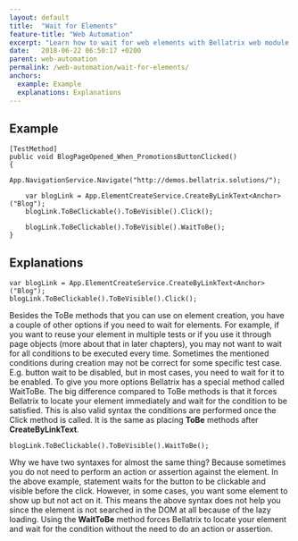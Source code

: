 ```yaml
---
layout: default
title:  "Wait for Elements"
feature-title: "Web Automation"
excerpt: "Learn how to wait for web elements with Bellatrix web module."
date:   2018-06-22 06:50:17 +0200
parent: web-automation
permalink: /web-automation/wait-for-elements/
anchors:
  example: Example
  explanations: Explanations
---
```

Example
-------
```
[TestMethod]
public void BlogPageOpened_When_PromotionsButtonClicked()
{
    App.NavigationService.Navigate("http://demos.bellatrix.solutions/");

    var blogLink = App.ElementCreateService.CreateByLinkText<Anchor>("Blog");
    blogLink.ToBeClickable().ToBeVisible().Click();

    blogLink.ToBeClickable().ToBeVisible().WaitToBe();
}
```
Explanations
------------
```
var blogLink = App.ElementCreateService.CreateByLinkText<Anchor>("Blog");
blogLink.ToBeClickable().ToBeVisible().Click();
```
Besides the ToBe methods that you can use on element creation, you have a couple of other options if you need to wait for elements. For example, if you want to reuse your element in multiple tests or if you use it through page objects (more about that in later chapters), you may not want to wait for all conditions to be executed every time. Sometimes the mentioned conditions during creation may not be correct for some specific test case. E.g. button wait to be disabled, but in most cases, you need to wait for it to be enabled. To give you more options Bellatrix has a special method called WaitToBe. The big difference compared to ToBe methods is that it forces Bellatrix to locate your element immediately and wait for the condition to be satisfied.
This is also valid syntax the conditions are performed once the Click method is called. It is the same as placing **ToBe** methods after **CreateByLinkText**.
```
blogLink.ToBeClickable().ToBeVisible().WaitToBe();
```
Why we have two syntaxes for almost the same thing? Because sometimes you do not need to perform an action or assertion against the element. In the above example, statement waits for the button to be clickable and visible before the click. However, in some cases, you want some element to show up but not act on it. This means the above syntax does not help you since the element is not searched in the DOM at all because of the lazy loading.
Using the **WaitToBe** method forces Bellatrix to locate your element and wait for the condition without the need to do an action or assertion.